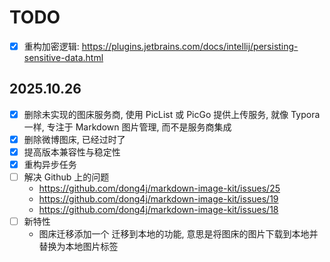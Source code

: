 # TODO

- [x] 重构加密逻辑: https://plugins.jetbrains.com/docs/intellij/persisting-sensitive-data.html

## 2025.10.26

- [x] 删除未实现的图床服务商, 使用 PicList 或 PicGo 提供上传服务, 就像 Typora 一样, 专注于 Markdown 图片管理, 而不是服务商集成
- [x] 删除微博图床, 已经过时了
- [x] 提高版本兼容性与稳定性
- [x] 重构异步任务
- [ ] 解决 Github 上的问题
    - https://github.com/dong4j/markdown-image-kit/issues/25
    - https://github.com/dong4j/markdown-image-kit/issues/19
    - https://github.com/dong4j/markdown-image-kit/issues/18
- [ ] 新特性
    - 图床迁移添加一个 迁移到本地的功能, 意思是将图床的图片下载到本地并替换为本地图片标签 